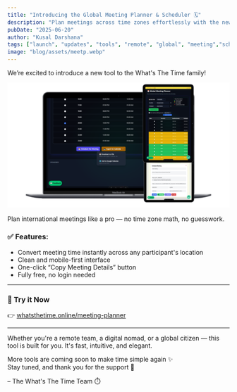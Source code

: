```yaml
---
title: "Introducing the Global Meeting Planner & Scheduler 🗓️"
description: "Plan meetings across time zones effortlessly with the new meeting scheduler tool at What’s The Time. Built for remote teams, fast and mobile-first."
pubDate: "2025-06-20"
author: "Kusal Darshana"
tags: ["launch", "updates", "tools", "remote", "global", "meeting","scheduler","Planner","time","management"]
image: "blog/assets/meetp.webp"
---
```


We’re excited to introduce a new tool to the What's The Time family!

![MeetingPlanner](assets/meetp.webp "What's The Time")

Plan international meetings like a pro — no time zone math, no guesswork.

### ✅ Features:
- Convert meeting time instantly across any participant's location
- Clean and mobile-first interface
- One-click “Copy Meeting Details” button
- Fully free, no login needed

---

### 🔗 Try it Now  
👉 [whatsthetime.online/meeting-planner](https://whatsthetime.online/meeting-planner)

---

Whether you're a remote team, a digital nomad, or a global citizen — this tool is built for you. It's fast, intuitive, and elegant.

More tools are coming soon to make time simple again ✨  
Stay tuned, and thank you for the support 💛

– The What's The Time Team ⏱️
